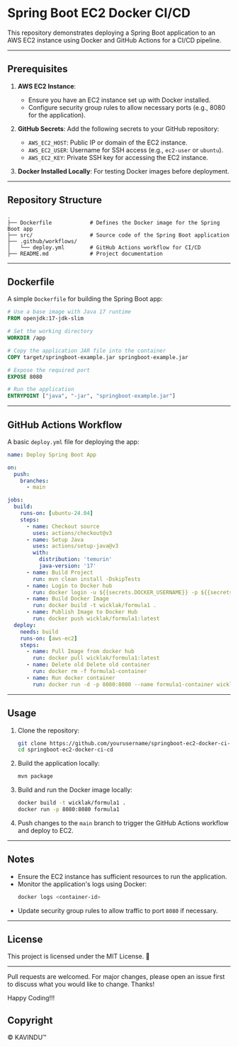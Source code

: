 # Spring Boot EC2 Docker CI/CD

This repository demonstrates deploying a Spring Boot application to an AWS EC2 instance using Docker and GitHub Actions for a CI/CD pipeline.

---

## Prerequisites

1. **AWS EC2 Instance**:
   - Ensure you have an EC2 instance set up with Docker installed.
   - Configure security group rules to allow necessary ports (e.g., 8080 for the application).

2. **GitHub Secrets**:
   Add the following secrets to your GitHub repository:
   - `AWS_EC2_HOST`: Public IP or domain of the EC2 instance.
   - `AWS_EC2_USER`: Username for SSH access (e.g., `ec2-user` or `ubuntu`).
   - `AWS_EC2_KEY`: Private SSH key for accessing the EC2 instance.

3. **Docker Installed Locally**: For testing Docker images before deployment.

---

## Repository Structure

```plaintext
.
├── Dockerfile            # Defines the Docker image for the Spring Boot app
├── src/                  # Source code of the Spring Boot application
├── .github/workflows/
│   └── deploy.yml        # GitHub Actions workflow for CI/CD
├── README.md             # Project documentation
```

---

## Dockerfile

A simple `Dockerfile` for building the Spring Boot app:

```dockerfile
# Use a base image with Java 17 runtime
FROM openjdk:17-jdk-slim

# Set the working directory
WORKDIR /app

# Copy the application JAR file into the container
COPY target/springboot-example.jar springboot-example.jar

# Expose the required port
EXPOSE 8080

# Run the application
ENTRYPOINT ["java", "-jar", "springboot-example.jar"]
```

---

## GitHub Actions Workflow

A basic `deploy.yml` file for deploying the app:

```yaml
name: Deploy Spring Boot App

on:
  push:
    branches:
      - main

jobs:
  build:
    runs-on: [ubuntu-24.04]
    steps:
      - name: Checkout source
        uses: actions/checkout@v3
      - name: Setup Java
        uses: actions/setup-java@v3
        with:
          distribution: 'temurin'
          java-version: '17'
      - name: Build Project
        run: mvn clean install -DskipTests
      - name: Login to Docker hub
        run: docker login -u ${{secrets.DOCKER_USERNAME}} -p ${{secrets.DOCKER_PASSWORD}}
      - name: Build Docker Image
        run: docker build -t wicklak/formula1 .
      - name: Publish Image to Docker Hub
        run: docker push wicklak/formula1:latest
  deploy:
    needs: build
    runs-on: [aws-ec2]
    steps:
      - name: Pull Image from docker hub
        run: docker pull wicklak/formula1:latest
      - name: Delete old Delete old container
        run: docker rm -f formula1-container
      - name: Run docker container
        run: docker run -d -p 8080:8080 --name formula1-container wicklak/formula1

```

---

## Usage

1. Clone the repository:
   ```bash
   git clone https://github.com/yourusername/springboot-ec2-docker-ci-cd.git
   cd springboot-ec2-docker-ci-cd
   ```

2. Build the application locally:
   ```bash
   mvn package
   ```

3. Build and run the Docker image locally:
   ```bash
   docker build -t wicklak/formula1 .
   docker run -p 8080:8080 formula1
   ```

4. Push changes to the `main` branch to trigger the GitHub Actions workflow and deploy to EC2.

---

## Notes

- Ensure the EC2 instance has sufficient resources to run the application.
- Monitor the application's logs using Docker:
  ```bash
  docker logs <container-id>
  ```
- Update security group rules to allow traffic to port `8080` if necessary.

---

## License

This project is licensed under the MIT License. 🤭

---

Pull requests are welcomed. For major changes, please open an issue first to discuss what you would like to change. Thanks!

Happy Coding!!!

## Copyright
© KAVINDU™

